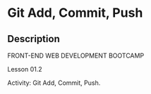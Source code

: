 # Git Add, Commit, Push

## Description

FRONT-END WEB DEVELOPMENT BOOTCAMP

Lesson 01.2 

Activity: Git Add, Commit, Push.